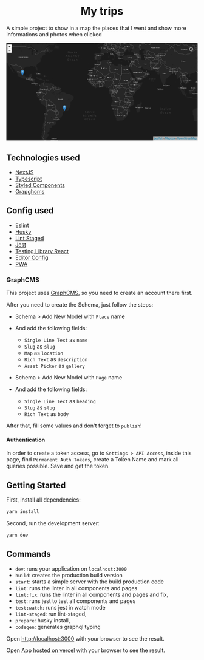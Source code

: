 <h1 align="center">My trips</h1>
<p>
A simple project to show in a map the places that I went and show more
informations and photos when clicked
</p>

![Screen](./screens/screen.png)

## Technologies used
  - [NextJS](https://nextjs.org)
  - [Typescript](https://www.typescriptlang.org)
  - [Styled Components](https://www.styled-components.com)
  - [Grapghcms](https://graphcms.com)

## Config used
  - [Eslint](https://eslint.org)
  - [Husky](https://typicode.github.io/husky/#/)
  - [Lint Staged](https://github.com/okonet/lint-staged)
  - [Jest](https://jestjs.io)
  - [Testing Library React](https://testing-library.com/docs/react-testing-library/intro/)
  - [Editor Config](https://editorconfig.org/)
  - [PWA](https://web.dev/progressive-web-apps/)

### GraphCMS

This project uses [GraphCMS](https://graphcms.com/), so you need to create an account there first.

After you need to create the Schema, just follow the steps:

- Schema > Add New Model with `Place` name
- And add the following fields:
  - `Single Line Text` as `name`
  - `Slug` as `slug`
  - `Map` as `location`
  - `Rich Text` as `description`
  - `Asset Picker` as `gallery`

- Schema > Add New Model with `Page` name
- And add the following fields:
  - `Single Line Text` as `heading`
  - `Slug` as `slug`
  - `Rich Text` as `body`

After that, fill some values and don't forget to `publish`!

#### Authentication

In order to create a token access, go to `Settings > API Access`, inside this page, find `Permanent Auth Tokens`,
create a Token Name and mark all queries possible. Save and get the token.

## Getting Started

First, install all dependencies:

```bash
yarn install
```

Second, run the development server:

```bash
yarn dev
```

## Commands

- `dev`: runs your application on `localhost:3000`
- `build`: creates the production build version
- `start`: starts a simple server with the build production code
- `lint`: runs the linter in all components and pages
- `lint:fix`: runs the linter in all components and pages and fix,
- `test`: runs jest to test all components and pages
- `test:watch`: runs jest in watch mode
- `lint-staged`: run lint-staged,
- `prepare`: husky install,
- `codegen`: generates graphql typing

Open [http://localhost:3000](http://localhost:3000) with your browser to see the result.


Open [App hosted on vercel](https://my-trips-wheat.vercel.app) with your browser to see the result.

